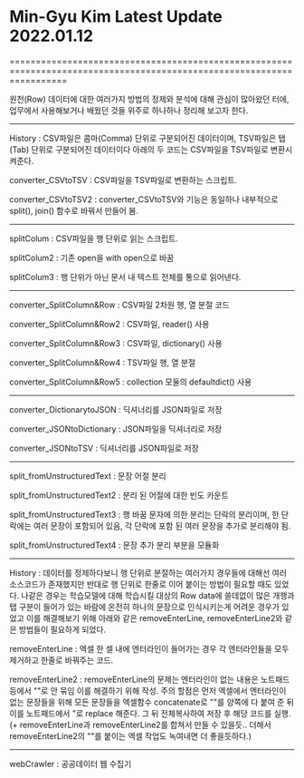 # Min-Gyu Kim Latest Update 2022.01.12

=======================================================================================================================

원천(Row) 데이터에 대한 여러가지 방법의 정제와 분석에 대해 관심이 많아왔던 터에, 업무에서 사용해보거나 배웠던 것들 위주로 하나하나 정리해 보고자 한다.

-----------------------------------------------------------------------------------------------------------------------

History
: CSV파일은 콤마(Comma) 단위로 구분되어진 데이터이며, TSV파일은 탭(Tab) 단위로 구분되어진 데이터이다 아래의 두 코드는 CSV파일을 TSV파일로 변환시켜준다.

converter_CSVtoTSV
: CSV파일을 TSV파일로 변환하는 스크립트.

converter_CSVtoTSV2
: converter_CSVtoTSV와 기능은 동일하나 내부적으로 split(), join() 함수로 바꿔서 만들어 봄.

-----------------------------------------------------------------------------------------------------------------------

splitColum
: CSV파일을 행 단위로 읽는 스크립트.

splitColum2
: 기존 open을 with open으로 바꿈

splitColum3
: 행 단위가 아닌 문서 내 텍스트 전체를 통으로 읽어낸다.

-----------------------------------------------------------------------------------------------------------------------

converter_SplitColumn&Row
: CSV파일 2차원 행, 열 분절 코드

converter_SplitColumn&Row2
: CSV파일, reader() 사용

converter_SplitColumn&Row3
: CSV파일, dictionary() 사용

converter_SplitColumn&Row4
: TSV파일 행, 열 분절

converter_SplitColumn&Row5
: collection 모둘의 defaultdict() 사용

-----------------------------------------------------------------------------------------------------------------------

converter_DictionarytoJSON
: 딕셔너리를 JSON파일로 저장

converter_JSONtoDictionary
: JSON파일을 딕셔너리로 저장

converter_JSONtoTSV
: 딕셔너리를 JSON파일로 저장

-----------------------------------------------------------------------------------------------------------------------

split_fromUnstructuredText
: 문장 어절 분리

split_fromUnstructuredText2
: 분리 된 어절에 대한 빈도 카운트

split_fromUnstructuredText3
: 행 바꿈 문자에 의한 분리는 단락의 분리이며, 한 단락에는 여러 문장이 포함되어 있음, 각 단락에 포함 된 여러 문장을 추가로 분리해야 됨.

split_fromUnstructuredText4
: 문장 추가 분리 부분을 모듈화

-----------------------------------------------------------------------------------------------------------------------

History
: 데이터를 정제하다보니 행 단위로 분절하는 여러가지 경우들에 대해선 여러 소스코드가 존재했지만 반대로 행 단위로 한줄로 이어 붙이는 방법이 필요할 때도 있었다. 나같은 경우는 학습모델에 대해 학습시킬 대상의 Row data에 쓸데없이 많은 개행과 탭 구분이 들어가 있는 바람에 온전히 하나의 문장으로 인식시키는게 어려운 경우가 있었고 이를 해결해보기 위해 아래와 같은 removeEnterLine, removeEnterLine2와 같은 방법들이 필요하게 되었다.

removeEnterLine
: 엑셀 한 셀 내에 엔터라인이 들어가는 경우 각 엔터라인들을 모두 제거하고 한줄로 바꿔주는 코드.

removeEnterLine2
: removeEnterLine의 문제는 엔터라인이 없는 내용은 노트패드 등에서 ""로 안 묶임 이를 해결하기 위해 작성. 주의 할점은 먼저 엑셀에서 엔터라인이 없는 문장들을 위해 모든 문장들을 엑셀함수 concatenate로 ""를 양쪽에 다 붙여 준 뒤 이를 노트패드에서 "로 replace 해준다. 그 뒤 전체복사하여 저장 후 해당 코드를 실행.
(+ removeEnterLine과 removeEnterLine2를 합쳐서 만들 수 있을듯.. 더해서 removeEnterLine2의 ""를 붙이는 엑셀 작업도 녹여내면 더 좋을듯하다.)

-----------------------------------------------------------------------------------------------------------------------

webCrawler
: 공공데이터 웹 수집기